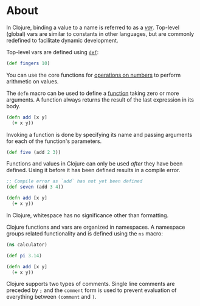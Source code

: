 # About

In Clojure, binding a value to a name is referred to as a [_var_][vars]. Top-level (global) vars are similar to constants in other languages, but are commonly redefined to facilitate dynamic development.

Top-level vars are defined using [`def`][def]:

```clojure
(def fingers 10)
```

You can use the core functions for [operations on numbers][operators] to perform arithmetic on values.

The `defn` macro can be used to define a [function][functions] taking zero or more arguments. A function always returns the result of the last expression in its body.

```clojure
(defn add [x y]
  (+ x y))
```

Invoking a function is done by specifying its name and passing arguments for each of the function's parameters.

```clojure
(def five (add 2 3))
```

Functions and values in Clojure can only be used _after_ they have been defined. Using it before it has been defined results in a compile error.

```clojure
;; Compile error as `add` has not yet been defined
(def seven (add 3 4))

(defn add [x y]
  (+ x y))
```

In Clojure, whitespace has no significance other than formatting.

Clojure functions and vars are organized in namespaces. A namespace groups related functionality and is defined using the `ns` macro:

```clojure
(ns calculator)

(def pi 3.14)

(defn add [x y]
  (+ x y))
```

Clojure supports two types of comments. Single line comments are preceded by `;` and the `comment` form is used to prevent evaluation of everything between `(comment` and `)`.

[def]: https://clojure.org/guides/learn/syntax#_def
[vars]: https://clojure.org/reference/vars
[functions]: https://clojure.org/guides/learn/functions
[operators]: https://clojuredocs.org/quickref#numbers
